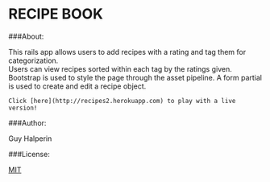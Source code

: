 RECIPE BOOK
==================================

###About:

This rails app allows users to add recipes with a rating and tag them for categorization.  
Users can view recipes sorted within each tag by the ratings given.
Bootstrap is used to style the page through the asset pipeline.  A form partial is used to create and edit a recipe object.

	Click [here](http://recipes2.herokuapp.com) to play with a live version!

###Author:

Guy Halperin

###License:

[MIT](http://opensource.org/licenses/MIT)
